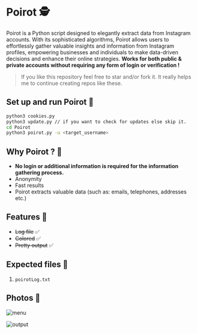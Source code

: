 # Poirot 🕵️

Poirot is a Python script designed to elegantly extract data from Instagram accounts. With its sophisticated algorithms, Poirot allows users to effortlessly gather valuable insights and information from Instagram profiles, empowering businesses and individuals to make data-driven decisions and enhance their online strategies. **Works for both public & private accounts without requiring any form of login or verification !**

> If you like this repository feel free to star and/or fork it. It really helps me to continue creating repos like these.

## Set up and run Poirot 🚀

```bash
python3 cookies.py
python3 update.py // if you want to check for updates else skip it.
cd Poirot
python3 poirot.py -u <target_username>
```

## Why Poirot ? 🧐

- **No login or additional information is required for the information gathering process.**
- Anonymity
- Fast results
- Poirot extracts valuable data (such as: emails, telephones, addresses etc.)

## Features 🚀

- ~~Log file~~ ✅
- ~~Colored~~ ✅
- ~~Pretty output~~ ✅

## Expected files 📂

1) `poirotLog.txt`

## Photos 📸

![menu](https://github.com/new92/InstaTools/assets/94779840/02bf61c9-3676-47d3-8852-49b9432fe631)

![output](https://github.com/new92/InstaTools/assets/94779840/934689c9-5bd0-458c-bed7-9fc27171c5e1)
